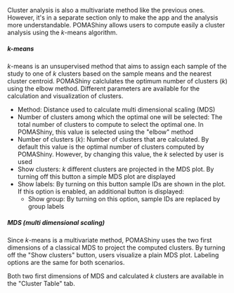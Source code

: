 
Cluster analysis is also a multivariate method like the previous ones. However, it's in a separate section only to make the app and the analysis more understandable. POMAShiny allows users to compute easily a cluster analysis using the _k_-means algorithm.       

##### _k_-means

_k_-means is an unsupervised method that aims to assign each sample of the study to one of _k_ clusters based on the sample means and the nearest cluster centroid. POMAShiny calclulates the optimum number of clusters (_k_) using the elbow method. Different parameters are available for the calculation and visualization of clusters.

  - Method: Distance used to calculate multi dimensional scaling (MDS)    
  - Number of clusters among which the optimal one will be selected: The total number of clusters to compute to select the optimal one. In POMAShiny, this value is selected using the "elbow" method
  - Number of clusters (_k_): Number of clusters that are calculated. By default this value is the optimal number of clusters computed by POMAShiny. However, by changing this value, the _k_ selected by user is used 
  - Show clusters: _k_ different clusters are projected in the MDS plot. By turning off this button a simple MDS plot are displayed
  - Show labels: By turning on this button sample IDs are shown in the plot. If this option is enabled, an additional button is displayed:
    - Show group: By turning on this option, sample IDs are replaced by group labels  

##### MDS (multi dimensional scaling)

Since _k_-means is a multivariate method, POMAShiny uses the two first dimensions of a classical MDS to project the computed clusters. By turning off the "Show clusters" button, users visualize a plain MDS plot. Labeling options are the same for both scenarios.    

Both two first dimensions of MDS and calculated _k_ clusters are available in the "Cluster Table" tab.    

